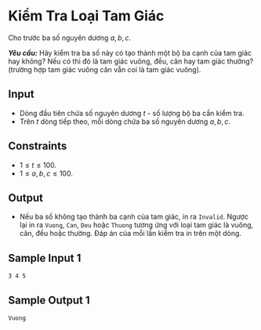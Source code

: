 # Kiểm Tra Loại Tam Giác

Cho trước ba số nguyên dương $a, b, c$.

***Yêu cầu:*** Hãy kiểm tra ba số này có tạo thành một bộ ba cạnh của tam giác hay không? Nếu có thì đó là tam giác vuông, đều, cân hay tam giác thường? (trường hợp tam giác vuông cân vẫn coi là tam giác vuông).

## Input

- Dòng đầu tiên chứa số nguyên dương $t$ - số lượng bộ ba cần kiểm tra.
- Trên $t$ dòng tiếp theo, mỗi dòng chứa ba số nguyên dương $a, b, c$.

## Constraints

- $1 \le t \le 100$.
- $1 \le a, b, c \le 100$.

## Output

- Nếu ba số không tạo thành ba cạnh của tam giác, in ra `Invalid`. Ngược lại in ra `Vuong`, `Can`, `Deu` hoặc `Thuong` tương ứng với loại tam giác là vuông, cân, đều hoặc thường. Đáp án của mỗi lần kiểm tra in trên một dòng.

## Sample Input 1

```
3 4 5
```

## Sample Output 1

```
Vuong
```

